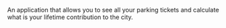 An application that allows you to see all your parking tickets and calculate what is your lifetime contribution to the city. 
